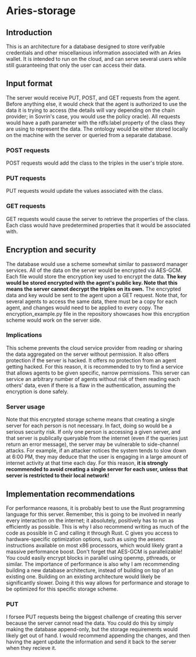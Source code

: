 # Aries-storage

## Introduction
This is an architecture for a database designed to store verifyable credentials and other miscellanious information associated with an Aries wallet. It is intended to run on the cloud, and can serve several users while still guaranteeing that only the user can access their data.

## Input format
The server would receive PUT, POST, and GET requests from the agent. Before anything else, it would check that the agent is authorized to use the data it is trying to access (the details will vary depending on the chain provider; in Sovrin's case, you would use the policy oracle). All requests would have a path parameter with the rdfs:label property of the class they are using to represent the data. The ontology would be either stored locally on the machine with the server or queried from a separate database. 
### POST requests
POST requests would add the class to the triples in the user's triple store.
### PUT requests
PUT requests would update the values associated with the class.
### GET requests
GET requests would cause the server to retrieve the properties of the class. Each class would have predetermined properties that it would be associated with.

## Encryption and security
The database would use a scheme somewhat similar to password manager services. All of the data on the server would be encrypted via AES-GCM. Each file would store the encryption key used to encrypt the data. <b>The key would be stored encrypted with the agent's public key. Note that this means the server cannot decrypt the triples on its own.</b> The encrypted data and key would be sent to the agent upon a GET request. Note that, for several agents to access the same data, there must be a copy for each agent, and changes would need to be applied to every copy. The encryption_example.py file in the repository showcases how this encryption scheme would work on the server side.
### Implications
This scheme prevents the cloud service provider from reading or sharing the data aggregated on the server without permission. It also offers protection if the server is hacked. It offers no protection from an agent getting hacked. For this reason, it is recommended to try to find a service that allows agents to be given specific, narrow permissions. This server can service an arbitrary number of agents without risk of them reading each others' data, even if there is a flaw in the authentication, assuming the encryption is done safely.  
### Server usage
Note that this encrypted storage scheme means that creating a single server for each person is not necessary. In fact, doing so would be a serious security risk. If only one person is accessing a given server, and that server is publically queryable from the internet (even if the queries just return an error message), the server may be vulnerable to side-channel attacks. For example, if an attacker notices the system tends to slow down at 6:00 PM, they may deduce that the user is engaging in a large amount of internet activity at that time each day. For this reason, <b>it is strongly recommended to avoid creating a single server for each user, unless that server is restricted to their local network!</b>

## Implementation recommendations
For performance reasons, it is probably best to use the Rust programming language for this server. Remember, this is going to be involved in nearly every interaction on the internet; it absolutely, positively has to run as efficiently as possible. This is why I also recommend writing as much of the code as possible in C and calling it through Rust. C gives you access to hardware-specific optimization options, such as using the aesenc instructions available on most x86 processors, which would likely grant a massive performance boost. Don't forget that AES-GCM is parallelizable! You could easily encrypt blocks in parallel using openmp, pthreads, or similar. The importance of performance is also why I am recommending building a new database architecture, instead of building on top of an existing one. Building on an existing architecture would likely be significantly slower. Doing it this way allows for performance and storage to be optimized for this specific storage scheme.
### PUT
I forsee PUT requests being the biggest challenge of creating this server because the server cannot read the data. You could do this by simply making the database append-only, but the storage requirements would likely get out of hand. I would recommend appending the changes, and then having the agent update the information and send it back to the server when they recieve it.